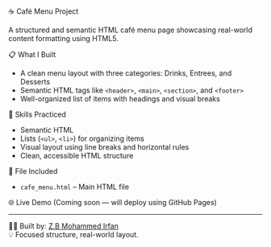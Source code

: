 ☕ Café Menu Project

A structured and semantic HTML café menu page showcasing real-world content formatting using HTML5.

📋 What I Built
- A clean menu layout with three categories: Drinks, Entrees, and Desserts
- Semantic HTML tags like `<header>`, `<main>`, `<section>`, and `<footer>`
- Well-organized list of items with headings and visual breaks

🧠 Skills Practiced
- Semantic HTML
- Lists (`<ul>`, `<li>`) for organizing items
- Visual layout using line breaks and horizontal rules
- Clean, accessible HTML structure

📁 File Included
- `cafe_menu.html` – Main HTML file

🌐 Live Demo
(Coming soon — will deploy using GitHub Pages)

---

👨‍💻 Built by: [Z.B Mohammed Irfan](https://github.com/mdIrfan264)  
💡 Focused structure, real-world layout.
